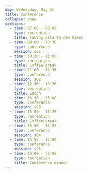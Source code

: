 ```yaml
---
day: Wednesday, May 31
title: Conference
collapse: show
sections:
  - time: 07:00 - 08:00
    type: recreation
    title: Taking data to new hikes
  - time: 09:00 - 10:30
    type: conference
    session: s01
  - time: 10:30 - 11:00
    type: recreation
    title: Coffee break
  - time: 11:00 - 12:30
    type: conference
    session: s02
  - time: 12:30 - 13:30
    type: recreation
    title: Lunch
  - time: 13:30 - 15:00
    type: conference
    session: s03
  - time: 15:00 - 15:30
    type: recreation
    title: Coffee break
  - time: 15:30 - 15:55
    type: conference
    session: s04
  - time: 15:55 - 17:00
    type: conference
    session: s05
  - time: 19:00 - 22:00
    type: recreation
    title: Conference dinner
---
```

